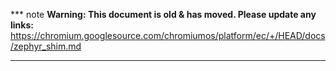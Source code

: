 *** note
**Warning: This document is old & has moved.  Please update any links:**<br>
https://chromium.googlesource.com/chromiumos/platform/ec/+/HEAD/docs/zephyr_shim.md
***

